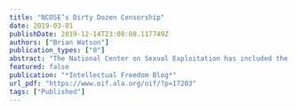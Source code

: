 ```yaml
---
title: "NCOSE’s Dirty Dozen Censorship"
date: 2019-03-01
publishDate: 2019-12-14T23:08:08.117749Z
authors: ["Brian Watson"]
publication_types: ["0"]
abstract: "The National Center on Sexual Exploitation has included the American Library Association on their annual \"Dirty Dozen\" list of sexual exploitation enablers. You might be led to believe that the ALA was promoting open, free, and unfettered access to pornography—it’s not. Instead, NCOSE is targeting something alltogether different--the freedom of library patrons."
featured: false
publication: "*Intellectual Freedom Blog*"
url_pdf: "https://www.oif.ala.org/oif/?p=17203"
tags: ["Published"]
---
```


